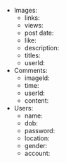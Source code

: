 - Images:
    - links:
    - views:
    - post date:
    - like:
    - description:
    - titles:
    - userId:
- Comments:
    - imageId:
    - time:
    - userId:
    - content:
- Users:
    - name: 
    - dob:
    - password:
    - location:
    - gender:
    - account:
    
